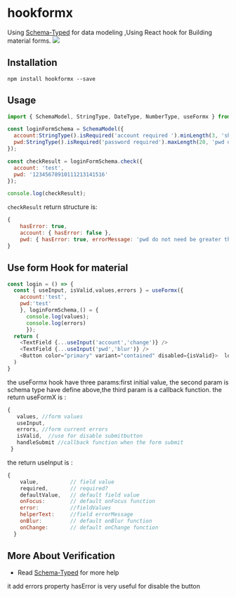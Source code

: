 # hookformx

Using [Schema-Typed](https://github.com/rsuite/schema-typed) for data modeling ,Using React hook for Building material forms.
<img src="https://i.loli.net/2019/09/25/9xQUVJXmiaEGbfW.gif" />
## Installation

```
npm install hookformx --save
```

## Usage

```js
import { SchemaModel, StringType, DateType, NumberType, useFormx } from 'hookformx';

const loginFormSchema = SchemaModel({
  account:StringType().isRequired('account required ').minLength(3, 'should not be less than 3'),
  pwd:StringType().isRequired('password required').maxLength(20, 'pwd do not need be greater than 20')
});

const checkResult = loginFormSchema.check({
  account: 'test',
  pwd: '12345678910111213141516'
});

console.log(checkResult);
```

`checkResult` return structure is:

```js
{
    hasError: true,
    account: { hasError: false },
    pwd: { hasError: true, errorMessage: 'pwd do not need be greater than 20' }
}
```

## Use form Hook for material

```js
const login = () => {
  const { useInput, isValid,values,errors } = useFormx({
    account:'test',
    pwd:'test'
    }, loginFormSchema,() = {
      console.log(values);
      console.log(errors)
      });
  return (
    <TextField {...useInput('account','change')} />
    <TextField {...useInput('pwd','blur')} />
    <Button color="primary" variant="contained" disabled={isValid}>  login  </Button>
  )
}
```
 the useFormx hook have three params:first initial value, the second param is schema type have define above,the third param is a callback function.
 the return useFormX is :
 ```js
 {
    values, //form values
    useInput,
    errors, //form current errors
    isValid,  //use for disable submitbutton
    handleSubmit //callback function when the form submit
  }
  ```
the return useInput is :
```js
{
    value,          // field value
    required,       // required?
    defaultValue,   // default field value
    onFocus:        // default onFocus function
    error:          //fieldValues
    helperText:     //field errorMessage
    onBlur:         // default onBlur function
    onChange:       // default onChange function
  }
```

## More About Verification
- Read [Schema-Typed](https://github.com/rsuite/schema-typed) for more help

it add errors property hasError is very useful for disable the button
 


